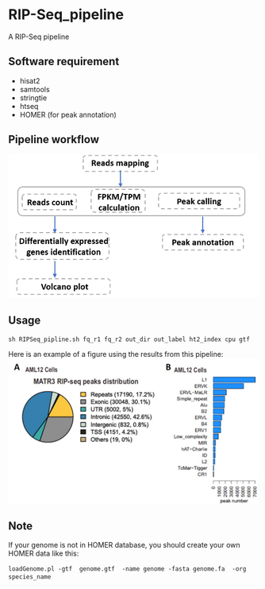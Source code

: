 # RIP-Seq_pipeline
A RIP-Seq pipeline

## Software requirement
- hisat2
- samtools
- stringtie
- htseq
- HOMER (for peak annotation)
## Pipeline workflow
![image](https://github.com/maxuying1218/RIP-Seq_pipeline/blob/main/workflow.png)

## Usage
```
sh RIPSeq_pipline.sh fq_r1 fq_r2 out_dir out_label ht2_index cpu gtf
```
Here is an example of a figure using the results from this pipeline:  
![image](https://github.com/maxuying1218/RIP-Seq_pipeline/blob/main/Peak_Annotation.jpg)

## Note
If your genome is not in HOMER database, you should create your own HOMER data like this:  
```
loadGenome.pl -gtf  genome.gtf  -name genome -fasta genome.fa  -org species_name
```
